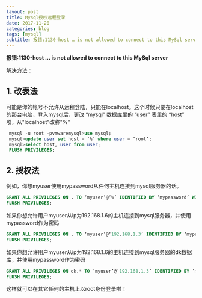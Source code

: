 ```yaml
---
layout: post
title: Mysql授权远程登录
date: 2017-11-20
categories: blog
tags: [mysql]
subtitle: 报错:1130-host … is not allowed to connect to this MySql server
---
```



**报错:1130-host … is not allowed to connect to this MySql server**

解决方法：

## 1. 改表法 ##

可能是你的帐号不允许从远程登陆，只能在localhost。这个时候只要在localhost的那台电脑，登入mysql后，更改 “mysql” 数据库里的 “user” 表里的 “host” 项，从"localhost"改称"%"

```sql
 mysql -u root -pvmwaremysql>use mysql;    
 mysql>update user set host = ‘%’ where user = ‘root’;   
 mysql>select host, user from user;   
 FLUSH PRIVILEGES;
```

## 2. 授权法 ##

例如，你想myuser使用mypassword从任何主机连接到mysql服务器的话。

```sql
GRANT ALL PRIVILEGES ON . TO ‘myuser’@‘%’ IDENTIFIED BY ‘mypassword’ WITH GRANT OPTION;        
FLUSH PRIVILEGES;
```

如果你想允许用户myuser从ip为192.168.1.6的主机连接到mysql服务器，并使用mypassword作为密码

```sql
GRANT ALL PRIVILEGES ON . TO ‘myuser’@‘192.168.1.3’ IDENTIFIED BY ‘mypassword’ WITH GRANT OPTION;   
FLUSH PRIVILEGES;
```

如果你想允许用户myuser从ip为192.168.1.6的主机连接到mysql服务器的dk数据库，并使用mypassword作为密码


```sql
GRANT ALL PRIVILEGES ON dk.* TO ‘myuser’@‘192.168.1.3’ IDENTIFIED BY ‘mypassword’ WITH GRANT OPTION;   
FLUSH PRIVILEGES;
```

这样就可以在其它任何的主机上以root身份登录啦！